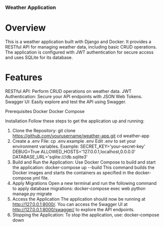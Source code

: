 ### Weather Application
# Overview
This is a weather application built with Django and Docker. It provides a RESTful API for managing weather data, including basic CRUD operations. The application is configured with JWT authentication for secure access and uses SQLite for its database.

# Features
RESTful API: Perform CRUD operations on weather data.
JWT Authentication: Secure your API endpoints with JSON Web Tokens.
Swagger UI: Easily explore and test the API using Swagger.

Prerequisites
Docker
Docker Compose

Installation
Follow these steps to get the application up and running:

1. Clone the Repository:
git clone https://github.com/yourusername/weather-app.git
cd weather-app
2. Create a .env File:
cp .env.example .env
Edit .env to set your environment variables. Example:
SECRET_KEY='your-secret-key'
DEBUG=True
ALLOWED_HOSTS='127.0.0.1,localhost,0.0.0.0'
DATABASE_URL='sqlite:///db.sqlite3'
3. Build and Run the Application:
Use Docker Compose to build and start the application:
docker-compose up --build
This command builds the Docker images and starts the containers as specified in the docker-compose.yml file.
4. Apply Migrations
Open a new terminal and run the following command to apply database migrations:
docker-compose exec web python manage.py migrate
5. Access the Application
The application should now be running at http://127.0.0.1:8000/. You can access the Swagger UI at http://127.0.0.1:8000/swagger/ to explore the API endpoints.
6. Stopping the Application:
To stop the application, use:
docker-compose down

